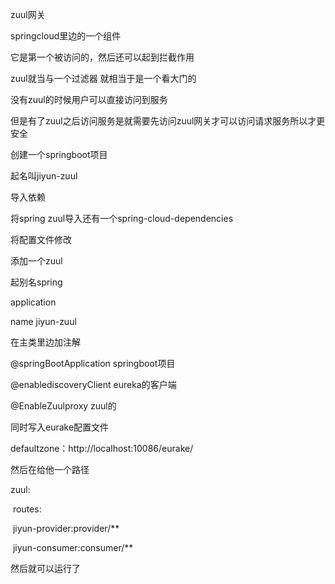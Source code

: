 zuul网关

springcloud里边的一个组件

它是第一个被访问的，然后还可以起到拦截作用

zuul就当与一个过滤器 就相当于是一个看大门的

没有zuul的时候用户可以直接访问到服务

但是有了zuul之后访问服务是就需要先访问zuul网关才可以访问请求服务所以才更安全





创建一个springboot项目

起名叫jiyun-zuul

导入依赖

将spring zuul导入还有一个spring-cloud-dependencies

将配置文件修改

添加一个zuul

起别名spring

application 

name jiyun-zuul





在主类里边加注解

@springBootApplication  springboot项目

@enablediscoveryClient eureka的客户端

@EnableZuulproxy zuul的

同时写入eurake配置文件

defaultzone：http://localhost:10086/eurake/



然后在给他一个路径

zuul:

​	routes:

​		jiyun-provider:provider/**

​		jiyun-consumer:consumer/**

然后就可以运行了